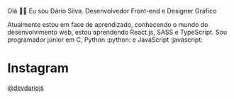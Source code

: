Olá 🖖🏻 Eu sou Dário Silva.
Desenvolvedor Front-end e Designer Gráfico

Atualmente estou em fase de aprendizado, conhecendo o mundo do desenvolvimento web, estou aprendendo React.js, SASS e TypeScript.
Sou programador júnior em C, Python :python: e JavaScript :javascript:

# Instagram
[@devdariojs](https://www.instagram.com/@devdariojs)
